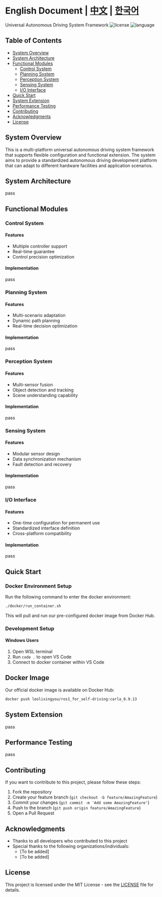 # English Document | [中文](./docs/README_CN.md) | [한국어](./docs/README_KR.md)
Universal Autonomous Driving System Framework
![license](https://img.shields.io/badge/license-MIT-blue.svg)
![language](https://img.shields.io/badge/language-English-blue.svg)

## Table of Contents
- [System Overview](#system-overview)
- [System Architecture](#system-architecture)
- [Functional Modules](#functional-modules)
  - [Control System](#control-system)
  - [Planning System](#planning-system)
  - [Perception System](#perception-system)
  - [Sensing System](#sensing-system)
  - [I/O Interface](#io-interface)
- [Quick Start](#quick-start)
- [System Extension](#system-extension)
- [Performance Testing](#performance-testing)
- [Contributing](#contributing)
- [Acknowledgments](#acknowledgments)
- [License](#license)

## System Overview
This is a multi-platform universal autonomous driving system framework that supports flexible configuration and functional extension. The system aims to provide a standardized autonomous driving development platform that can adapt to different hardware facilities and application scenarios.

## System Architecture
pass

## Functional Modules

### Control System
#### Features
- Multiple controller support
- Real-time guarantee
- Control precision optimization
#### Implementation
pass

### Planning System
#### Features
- Multi-scenario adaptation
- Dynamic path planning
- Real-time decision optimization
#### Implementation
pass

### Perception System
#### Features
- Multi-sensor fusion
- Object detection and tracking
- Scene understanding capability
#### Implementation
pass

### Sensing System
#### Features
- Modular sensor design
- Data synchronization mechanism
- Fault detection and recovery
#### Implementation
pass

### I/O Interface
#### Features
- One-time configuration for permanent use
- Standardized interface definition
- Cross-platform compatibility
#### Implementation
pass

## Quick Start
### Docker Environment Setup

Run the following command to enter the docker environment:
```bash
./docker/run_container.sh
```
This will pull and run our pre-configured docker image from Docker Hub.

### Development Setup

#### Windows Users
1. Open WSL terminal
2. Run `code .` to open VS Code
3. Connect to docker container within VS Code

## Docker Image

Our official docker image is available on Docker Hub:
```bash
docker push leolixingyou/ros1_for_self-driving:carla_0.9.13
```


## System Extension
pass

## Performance Testing
pass

## Contributing
If you want to contribute to this project, please follow these steps:
1. Fork the repository
2. Create your feature branch (`git checkout -b feature/AmazingFeature`)
3. Commit your changes (`git commit -m 'Add some AmazingFeature'`)
4. Push to the branch (`git push origin feature/AmazingFeature`)
5. Open a Pull Request

## Acknowledgments
- Thanks to all developers who contributed to this project
- Special thanks to the following organizations/individuals:
  - [To be added]
  - [To be added]

## License
This project is licensed under the MIT License - see the [LICENSE](LICENSE) file for details.